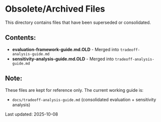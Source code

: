 # Obsolete/Archived Files

This directory contains files that have been superseded or consolidated.

## Contents:

- **evaluation-framework-guide.md.OLD** - Merged into `tradeoff-analysis-guide.md`
- **sensitivity-analysis-guide.md.OLD** - Merged into `tradeoff-analysis-guide.md`

## Note:

These files are kept for reference only. The current working guide is:
- `docs/tradeoff-analysis-guide.md` (consolidated evaluation + sensitivity analysis)

Last updated: 2025-10-08
